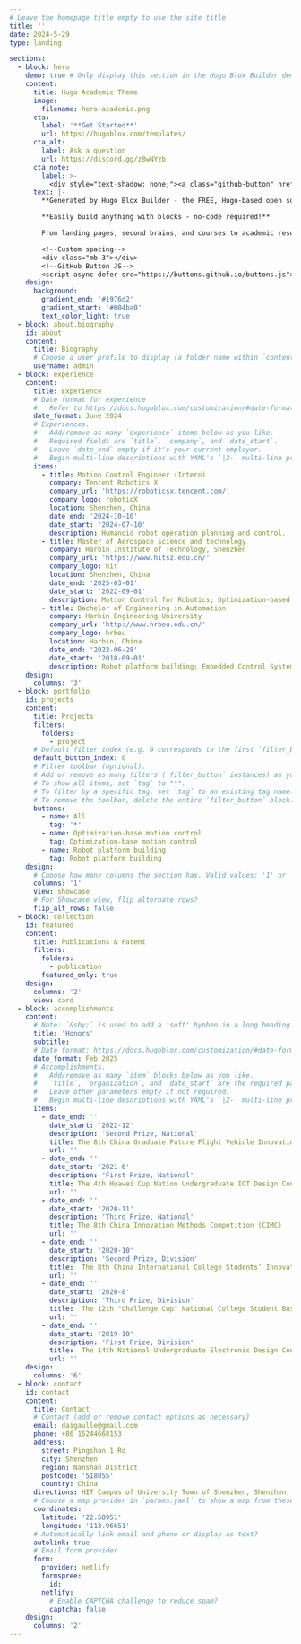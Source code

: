 ```yaml
---
# Leave the homepage title empty to use the site title
title: ''
date: 2024-5-29
type: landing

sections:
  - block: hero
    demo: true # Only display this section in the Hugo Blox Builder demo site
    content:
      title: Hugo Academic Theme
      image:
        filename: hero-academic.png
      cta:
        label: '**Get Started**'
        url: https://hugoblox.com/templates/
      cta_alt:
        label: Ask a question
        url: https://discord.gg/z8wNYzb
      cta_note:
        label: >-
          <div style="text-shadow: none;"><a class="github-button" href="https://github.com/HugoBlox/hugo-blox-builder" data-icon="octicon-star" data-size="large" data-show-count="true" aria-label="Star">Star Hugo Blox Builder</a></div><div style="text-shadow: none;"><a class="github-button" href="https://github.com/HugoBlox/theme-academic-cv" data-icon="octicon-star" data-size="large" data-show-count="true" aria-label="Star">Star the Academic template</a></div>
      text: |-
        **Generated by Hugo Blox Builder - the FREE, Hugo-based open source website builder trusted by 500,000+ sites.**

        **Easily build anything with blocks - no-code required!**

        From landing pages, second brains, and courses to academic resumés, conferences, and tech blogs.

        <!--Custom spacing-->
        <div class="mb-3"></div>
        <!--GitHub Button JS-->
        <script async defer src="https://buttons.github.io/buttons.js"></script>
    design:
      background:
        gradient_end: '#1976d2'
        gradient_start: '#004ba0'
        text_color_light: true
  - block: about.biography
    id: about
    content:
      title: Biography
      # Choose a user profile to display (a folder name within `content/authors/`)
      username: admin
  - block: experience
    content:
      title: Experience
      # Date format for experience
      #   Refer to https://docs.hugoblox.com/customization/#date-format
      date_format: June 2024
      # Experiences.
      #   Add/remove as many `experience` items below as you like.
      #   Required fields are `title`, `company`, and `date_start`.
      #   Leave `date_end` empty if it's your current employer.
      #   Begin multi-line descriptions with YAML's `|2-` multi-line prefix.
      items:
        - title: Motion Control Engineer (Intern)
          company: Tencent Robotics X
          company_url: 'https://roboticsx.tencent.com/'
          company_logo: roboticX
          location: Shenzhen, China
          date_end: '2024-10-10'
          date_start: '2024-07-10'
          description: Humanoid robot operation planning and control.
        - title: Master of Aerospace science and technology
          company: Harbin Institute of Technology, Shenzhen
          company_url: 'https://www.hitsz.edu.cn/'
          company_logo: hit
          location: Shenzhen, China
          date_end: '2025-03-01'
          date_start: '2022-09-01'
          description: Motion Control for Robotics; Optimization‑based Robot Compliance Control.
        - title: Bachelor of Engineering in Automation
          company: Harbin Engineering University
          company_url: 'http://www.hrbeu.edu.cn/'
          company_logo: hrbeu
          location: Harbin, China
          date_end: '2022-06-28'
          date_start: '2018-09-01'
          description: Robot platform building; Embedded Control Systems Development.
    design:
      columns: '3'
  - block: portfolio
    id: projects
    content:
      title: Projects
      filters:
        folders:
          - project
      # Default filter index (e.g. 0 corresponds to the first `filter_button` instance below).
      default_button_index: 0
      # Filter toolbar (optional).
      # Add or remove as many filters (`filter_button` instances) as you like.
      # To show all items, set `tag` to "*".
      # To filter by a specific tag, set `tag` to an existing tag name.
      # To remove the toolbar, delete the entire `filter_button` block.
      buttons:
        - name: All
          tag: '*'
        - name: Optimization‑base motion control
          tag: Optimization‑base motion control
        - name: Robot platform building
          tag: Robot platform building
    design:
      # Choose how many columns the section has. Valid values: '1' or '2'.
      columns: '1'
      view: showcase
      # For Showcase view, flip alternate rows?
      flip_alt_rows: false
  - block: collection
    id: featured
    content:
      title: Publications & Patent
      filters:
        folders:
          - publication
        featured_only: true
    design:
      columns: '2'
      view: card
  - block: accomplishments
    content:
      # Note: `&shy;` is used to add a 'soft' hyphen in a long heading.
      title: 'Honors'
      subtitle:
      # Date format: https://docs.hugoblox.com/customization/#date-format
      date_format: Feb 2025
      # Accomplishments.
      #   Add/remove as many `item` blocks below as you like.
      #   `title`, `organization`, and `date_start` are the required parameters.
      #   Leave other parameters empty if not required.
      #   Begin multi-line descriptions with YAML's `|2-` multi-line prefix.
      items:
        - date_end: ''
          date_start: '2022-12'
          description: 'Second Prize, National'
          title: The 8th China Graduate Future Flight Vehicle Innovation Competition (FFVC)
          url: ''
        - date_end: ''
          date_start: '2021-6'
          description: 'First Prize, National'
          title: The 4th Huawei Cup Nation Undergraduate IOT Design Contest (HCIDC)
          url: ''
        - date_end: ''
          date_start: '2020-11'
          description: 'Third Prize, National'
          title: The 8th China Innovation Methods Competition (CIMC)
          url: ''
        - date_end: ''
          date_start: '2020-10'
          description: 'Second Prize, Division'
          title:  The 8th China International College Students’ Innovation Competition
          url: ''
        - date_end: ''
          date_start: '2020-8'
          description: 'Third Prize, Division'
          title:  The 12th "Challenge Cup" National College Student Business Plan Competition (BPC)
          url: ''
        - date_end: ''
          date_start: '2019-10'
          description: 'First Prize, Division'
          title:  The 14th National Undergraduate Electronic Design Contest (NUEDC)
          url: ''
    design:
      columns: '6'
  - block: contact
    id: contact
    content:
      title: Contact
      # Contact (add or remove contact options as necessary)
      email: daigaulle@gmail.com
      phone: +86 15244668153
      address:
        street: Pingshan 1 Rd
        city: Shenzhen
        region: Nanshan District
        postcode: '518055'
        country: China
      directions: HIT Campus of University Town of Shenzhen, Shenzhen, Guangdong Province, China
      # Choose a map provider in `params.yaml` to show a map from these coordinates
      coordinates:
        latitude: '22.58951'
        longitude: '113.96651'  
      # Automatically link email and phone or display as text?
      autolink: true
      # Email form provider
      form:
        provider: netlify
        formspree:
          id:
        netlify:
          # Enable CAPTCHA challenge to reduce spam?
          captcha: false
    design:
      columns: '2'
---
```

